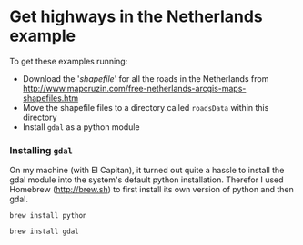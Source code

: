 # Get highways in the Netherlands example

To get these examples running:

- Download the '*shapefile*' for all the roads in the Netherlands from http://www.mapcruzin.com/free-netherlands-arcgis-maps-shapefiles.htm
- Move the shapefile files to a directory called `roadsData` within this directory
- Install `gdal` as a python module

### Installing `gdal`

On my machine (with El Capitan), it turned out quite a hassle to install the gdal module into the system's default python installation. Therefor I used Homebrew (http://brew.sh) to first install its own version of python and then gdal.

`brew install python`

`brew install gdal`


